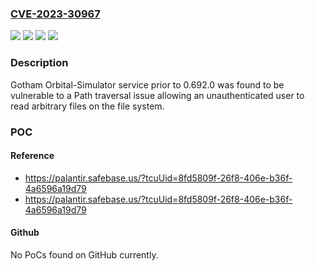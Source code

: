 ### [CVE-2023-30967](https://cve.mitre.org/cgi-bin/cvename.cgi?name=CVE-2023-30967)
![](https://img.shields.io/static/v1?label=Product&message=com.palantir.meta%3Aorbital-simulator&color=blue)
![](https://img.shields.io/static/v1?label=Version&message=*%3C%200.692.0%20&color=brighgreen)
![](https://img.shields.io/static/v1?label=Vulnerability&message=The%20product%20uses%20external%20input%20to%20construct%20a%20pathname%20that%20is%20intended%20to%20identify%20a%20file%20or%20directory%20that%20is%20located%20underneath%20a%20restricted%20parent%20directory%2C%20but%20the%20product%20does%20not%20properly%20neutralize%20special%20elements%20within%20the%20pathname%20that%20can%20cause%20the%20pathname%20to%20resolve%20to%20a%20location%20that%20is%20outside%20of%20the%20restricted%20directory.&color=brighgreen)
![](https://img.shields.io/static/v1?label=Vulnerability&message=When%20an%20actor%20claims%20to%20have%20a%20given%20identity%2C%20the%20product%20does%20not%20prove%20or%20insufficiently%20proves%20that%20the%20claim%20is%20correct.&color=brighgreen)

### Description

Gotham Orbital-Simulator service prior to 0.692.0 was found to be vulnerable to a Path traversal issue allowing an unauthenticated user to read arbitrary files on the file system. 

### POC

#### Reference
- https://palantir.safebase.us/?tcuUid=8fd5809f-26f8-406e-b36f-4a6596a19d79
- https://palantir.safebase.us/?tcuUid=8fd5809f-26f8-406e-b36f-4a6596a19d79

#### Github
No PoCs found on GitHub currently.

